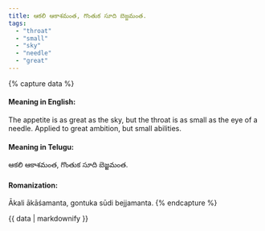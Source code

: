```yaml
---
title: ఆకలి ఆకాశమంత, గొంతుక సూది బెజ్జమంత.
tags:
  - "throat"
  - "small"
  - "sky"
  - "needle"
  - "great"
---
```


{% capture data %}
#### Meaning in English:
The appetite is as great as the sky, but the throat is as small as the eye of a needle.
Applied to great ambition, but small abilities.

#### Meaning in Telugu:
ఆకలి ఆకాశమంత, గొంతుక సూది బెజ్జమంత.

#### Romanization:
Ākali ākāśamanta, gontuka sūdi bejjamanta.
{% endcapture %}

{{ data | markdownify }}


